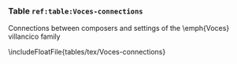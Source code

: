 ### Table `ref:table:Voces-connections`

Connections between composers and settings of the \emph{Voces} villancico family

\includeFloatFile{tables/tex/Voces-connections}

